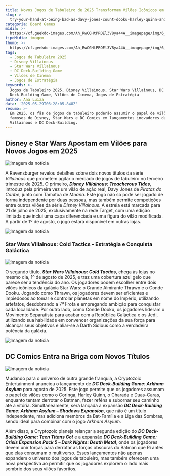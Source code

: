 ```yaml
---
title: Novos Jogos de Tabuleiro de 2025 Transformam Vilões Icônicos em Protagonistas
slug: >-
  try-your-hand-at-being-bad-as-davy-jones-count-dooku-harley-quinn-and-a-giant-gold-loving-crab
categoria: Board Games
midia: >-
  https://cf.geekdo-images.com/Ah_RwCGHtPROEl3V8ya44A__imagepage/img/6_jnBaYRY1nSwqY_T5cvsgFiXU4=/fit-in/900x600/filters:no_upscale():strip_icc()/pic8906683.png
tipoMidia: imagem
thumb: >-
  https://cf.geekdo-images.com/Ah_RwCGHtPROEl3V8ya44A__imagepage/img/6_jnBaYRY1nSwqY_T5cvsgFiXU4=/fit-in/900x600/filters:no_upscale():strip_icc()/pic8906683.png
tags:
  - Jogos de Tabuleiro 2025
  - Disney Villainous
  - Star Wars Villainous
  - DC Deck-Building Game
  - Vilões de Cinema
  - Jogos de Estratégia
keywords: >-
  Jogos de Tabuleiro 2025, Disney Villainous, Star Wars Villainous, DC
  Deck-Building Game, Vilões de Cinema, Jogos de Estratégia
author: Ana Luiza
data: '2025-05-29T06:28:05.848Z'
resumo: >-
  Em 2025, os fãs de jogos de tabuleiro poderão assumir o papel de vilões
  famosos de Disney, Star Wars e DC Comics em lançamentos inovadores das séries
  Villainous e DC Deck-Building.
---
```


## Disney e Star Wars Apostam em Vilões para Novos Jogos em 2025

![Imagem da notícia](https://cf.geekdo-images.com/odYNOlSbv6fdLbndudsvuA__imagepage/img/59gvkWzZTewByJzck_JaaPredzo=/fit-in/900x600/filters:no_upscale():strip_icc()/pic8906661.jpg)

A Ravensburger revelou detalhes sobre dois novos títulos da série _Villainous_ que prometem agitar o mercado de jogos de tabuleiro no terceiro trimestre de 2025. O primeiro, **_Disney Villainous: Treacherous Tides_**, introduz pela primeira vez um vilão de ação real, Davy Jones de _Piratas do Caribe_, junto com Tamatoa de _Moana_. Este jogo não só pode ser jogado de forma independente por duas pessoas, mas também permite competições entre outros vilões da série _Disney Villainous_. A estreia está marcada para 21 de julho de 2025, exclusivamente na rede Target, com uma edição limitada que inclui uma capa diferenciada e uma figura do vilão modificada. A partir de 1º de agosto, o jogo estará disponível em outras lojas.

![Imagem da notícia](https://cf.geekdo-images.com/4J9I2gc65pjMNAbRTZoQ3g__imagepage/img/RF4T0REgS3IPr11QJR2oEbpNyxo=/fit-in/900x600/filters:no_upscale():strip_icc()/pic8907824.jpg)

### Star Wars Villainous: Cold Tactics - Estratégia e Conquista Galáctica

![Imagem da notícia](https://cf.geekdo-images.com/YQah2n-HSastXaw18n5d4g__imagepage/img/RROyQV-i7u7weX0CKMbPtPfjVRk=/fit-in/900x600/filters:no_upscale():strip_icc()/pic8441818.jpg)

O segundo título, **_Star Wars Villainous: Cold Tactics_**, chega às lojas no mesmo dia, 1º de agosto de 2025, e traz uma cobertura azul gelo que parece ser a tendência do ano. Os jogadores podem escolher entre dois vilões icônicos da galáxia Star Wars: o Grande Almirante Thrawn e o Conde Dooku. Jogando como Thrawn, os jogadores devem ser eficientes e impiedosos ao tomar e controlar planetas em nome do Império, utilizando artefatos, desdobrando a 7ª Frota e empregando ambição para conquistar cada localidade. Por outro lado, como Conde Dooku, os jogadores lideram o Movimento Separatista para acabar com a República Galáctica e os Jedi, utilizando sua habilidade em convencer organizações da sua força para alcançar seus objetivos e aliar-se a Darth Sidious como a verdadeira potência da galáxia.

![Imagem da notícia](https://cf.geekdo-images.com/G2eqcgUlBmU1n880KyJcuA__imagepage/img/bpTU5IIhgQfGHOsJCJNctZa_uRQ=/fit-in/900x600/filters:no_upscale():strip_icc()/pic8908030.png)

## DC Comics Entra na Briga com Novos Títulos

![Imagem da notícia](https://cf.geekdo-images.com/DjibAT_WjU0tId59oQ1NMw__imagepage/img/yzSKde6gChJu9qCsiAPyerMJPto=/fit-in/900x600/filters:no_upscale():strip_icc()/pic8441857.jpg)

Mudando para o universo de outra grande franquia, a Cryptozoic Entertainment anunciou o lançamento de **_DC Deck-Building Game: Arkham Asylum_** para agosto de 2025. Este jogo permite que os jogadores assumam o papel de vilões como o Coringa, Harley Quinn, o Charada e Duas-Caras, enquanto tentam derrotar o Batman, fazer reféns e subornar seu caminho até a vitória. Simultaneamente, será lançada a expansão **_DC Deck-Building Game: Arkham Asylum – Shadows Expansion_**, que não é um título independente, mas adiciona membros da Bat-Família e a Liga das Sombras, sendo ideal para combinar com o jogo _Arkham Asylum_.

Além disso, a Cryptozoic planeja relançar a segunda edição do **_DC Deck-Building Game: Teen Titans Go!_** e a expansão **_DC Deck-Building Game: Crisis Expansion Pack 5 – Dark Nights: Death Metal_**, onde os jogadores devem unir forças para derrotar as forças obscuras do Batman que Ri antes que elas consumam o multiverso. Esses lançamentos não apenas expandem o universo dos jogos de tabuleiro, mas também oferecem uma nova perspectiva ao permitir que os jogadores explorem o lado mais sombrio dos seus vilões favoritos.

